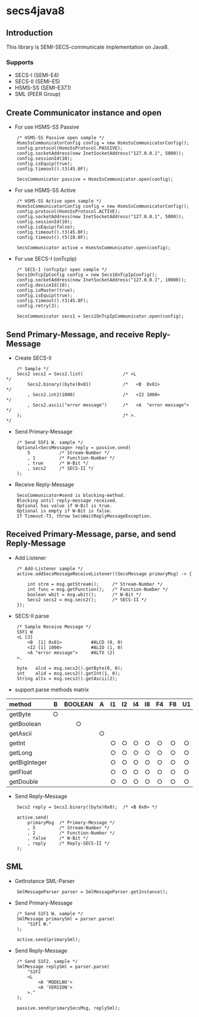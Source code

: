 # secs4java8

## Introduction
This library is SEMI-SECS-communicate implementation on Java8.

### Supports
- SECS-I (SEMI-E4)
- SECS-II (SEMI-E5)
- HSMS-SS (SEMI-E37.1)
- SML (PEER Group)

## Create Communicator instance and open
- For use HSMS-SS Passive
```
    /* HSMS-SS Passive open sample */
    HsmsSsCommunicatorConfig config = new HsmsSsCommunicatorConfig();
    config.protocol(HsmsSsProtocol.PASSIVE);
    config.socketAddress(new InetSocketAddress("127.0.0.1", 5000));
    config.sessionId(10);
    config.isEquip(true);
    config.timeout().t3(45.0F);

    SecsCommunicator passive = HsmsSsCommunicator.open(config);
```

- For use HSMS-SS Active
```
    /* HSMS-SS Active open sample */
    HsmsSsCommunicatorConfig config = new HsmsSsCommunicatorConfig();
    config.protocol(HsmsSsProtocol.ACTIVE);
    config.socketAddress(new InetSocketAddress("127.0.0.1", 5000));
    config.sessionId(10);
    config.isEquip(false);
    config.timeout().t3(45.0F);
    config.timeout().t5(10.0F);

    SecsCommunicator active = HsmsSsCommunicator.open(config);
```

- For use SECS-I (onTcpIp)
```
    /* SECS-I (onTcpIp) open sample */
    Secs1OnTcpIpConfig config = new Secs1OnTcpIpConfig();
    config.socketAddress(new InetSocketAddress("127.0.0.1", 10000));
    config.deviceId(10);
    config.isMaster(true);
    config.isEquip(true);
    config.timeout().t3(45.0F);
    config.retry(3);

    SecsCommunicator secs1 = Secs1OnTcpIpCommunicator.open(config);
```

## Send Primary-Message, and receive Reply-Message
- Create SECS-II
```
    /* Sample */
    Secs2 secs2 = Secs2.list(               /* <L                       */
        Secs2.binary((byte)0x81)            /*   <B  0x81>              */
        , Secs2.int2(1000)                  /*   <I2 1000>              */
        , Secs2.ascii("error message")      /*   <A  "error message">   */
    );                                      /* >.                       */
```

- Send Primary-Message
```
    /* Send S5F1 W. sample */
    Optional<SecsMessage> reply = passive.send(
        5           /* Stream-Number */
        , 1         /* Function-Number */
        , true      /* W-Bit */
        , secs2     /* SECS-II */
    );
```

- Receive Reply-Message
```
    SecsCommunicator#send is blocking-method.
    Blocking until reply-message received.
    Optional has value if W-Bit is true.
    Optional is empty if W-Bit is false.
    If Timeout-T3, throw SecsWaitReplyMessageException.
```

## Received Primary-Message, parse, and send Reply-Message

- Add Listener
```
    /* Add-Listener sample */
    active.addSecsMessageReceiveListener((SecsMessage primaryMsg) -> {

        int strm = msg.getStream();     /* Stream-Number */
        int func = msg.getFunction();   /* Function-Number */
        boolean wbit = msg.wbit();      /* W-Bit */
        Secs2 secs2 = msg.secs2();      /* SECS-II */
    });
```

- SECS-II parse
```
    /* Sample Receive Message */
    S5F1 W
    <L [3]
        <B  [1] 0x81>           #ALCD (0, 0)
        <I2 [1] 1000>           #ALID (1, 0)
        <A "error message">     #ALTX (2)
    >. 

    byte   alcd = msg.secs2().getByte(0, 0);
    int    alid = msg.secs2().getInt(1, 0);
    String altx = msg.secs2().getAscii(2);
```

- support parse methods matrix

| method | B | BOOLEAN | A | I1 | I2 | I4 | I8 | F4 | F8 | U1 | U2 | U4 | U8 |
|:---|:---:|:---:|:---:|:---:|:---:|:---:|:---:|:---:|:---:|:---:|:---:|:---:|:---:|
| getByte       | ○ |   |   |   |   |   |   |   |   |   |   |   |   |
| getBoolean    |   | ○ |   |   |   |   |   |   |   |   |   |   |   |
| getAscii      |   |   | ○ |   |   |   |   |   |   |   |   |   |   |
| getInt        |   |   |   | ○ | ○ | ○ | ○ | ○ | ○ | ○ | ○ | ○ | ○ |
| getLong       |   |   |   | ○ | ○ | ○ | ○ | ○ | ○ | ○ | ○ | ○ | ○ |
| getBigInteger |   |   |   | ○ | ○ | ○ | ○ | ○ | ○ | ○ | ○ | ○ | ○ |
| getFloat      |   |   |   | ○ | ○ | ○ | ○ | ○ | ○ | ○ | ○ | ○ | ○ |
| getDouble     |   |   |   | ○ | ○ | ○ | ○ | ○ | ○ | ○ | ○ | ○ | ○ |


- Send Reply-Message
```
    Secs2 reply = Secs2.binary((byte)0x0);  /* <B 0x0> */

    active.send(
        primaryMsg  /* Primary-Message */
        , 5         /* Stream-Number */
        , 2         /* Function-Number */
        , false     /* W-Bit */
        , reply     /* Reply-SECS-II */
    );
```

## SML
- GetInstance SML-Parser
```
    SmlMessageParser parser = SmlMessageParser.getInstance();
```

- Send Primary-Message
```
    /* Send S1F1 W. sample */
    SmlMessage primarySml = parser.parse(
        "S1F1 W."
    );

    active.send(primarySml);
```
- Send Reply-Message
```
    /* Send S1F2. sample */
    SmlMessage replySml = parser.parse(
        "S1F2
        <L
            <A 'MODELNO'>
            <A 'VERSION'>
        >."
    );

    passive.send(primarySecsMsg, replySml);
```
